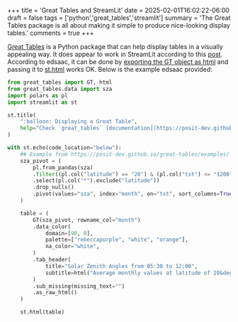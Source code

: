 +++
title = 'Great Tables and StreamLit'
date = 2025-02-01T16:02:22-06:00
draft = false
tags = ['python','great_tables','streamlit']
summary = 'The Great Tables package is all about making it simple to produce nice-looking display tables.'
comments = true
+++

[Great Tables](https://posit-dev.github.io/great-tables/) is a Python package
that can help display tables in a visually appealing way.
It does appear to work in StreamLit according to this
[post](https://discuss.streamlit.io/t/great-tables-using-streamlit-how-to/68163).
According to edsaac, it can be done by 
[exporting the GT object as html](https://posit-dev.github.io/great-tables/reference/GT.html#great_tables.GT.as_raw_html)
and passing it to [st.html](https://docs.streamlit.io/develop/api-reference/utilities/st.html)
works OK.
Below is the example edsaac provided:

```python
from great_tables import GT, html
from great_tables.data import sza
import polars as pl
import streamlit as st

st.title(
    ":balloon: Displaying a Great Table",
    help="Check `great_tables` [documentation](https://posit-dev.github.io/great-tables/reference/GT.html#great_tables.GT.as_raw_html)",
)

with st.echo(code_location="below"):
    ## Example from https://posit-dev.github.io/great-tables/examples/
    sza_pivot = (
        pl.from_pandas(sza)
        .filter((pl.col("latitude") == "20") & (pl.col("tst") <= "1200"))
        .select(pl.col("*").exclude("latitude"))
        .drop_nulls()
        .pivot(values="sza", index="month", on="tst", sort_columns=True)
    )

    table = (
        GT(sza_pivot, rowname_col="month")
        .data_color(
            domain=[90, 0],
            palette=["rebeccapurple", "white", "orange"],
            na_color="white",
        )
        .tab_header(
            title="Solar Zenith Angles from 05:30 to 12:00",
            subtitle=html("Average monthly values at latitude of 20&deg;N."),
        )
        .sub_missing(missing_text="")
        .as_raw_html()
    )

    st.html(table)
```
